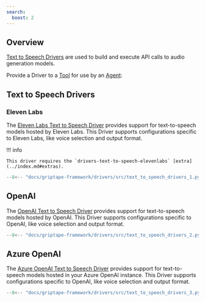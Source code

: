 ```yaml
---
search:
  boost: 2
---
```


## Overview

[Text to Speech Drivers](../../reference/griptape/drivers/text_to_speech/index.md) are used to build and execute API calls to audio generation models.

Provide a Driver to a [Tool](../tools/index.md) for use by an [Agent](../structures/agents.md):

## Text to Speech Drivers

### Eleven Labs

The [Eleven Labs Text to Speech Driver](../../reference/griptape/drivers/text_to_speech/elevenlabs_text_to_speech_driver.md) provides support for text-to-speech models hosted by Eleven Labs. This Driver supports configurations specific to Eleven Labs, like voice selection and output format.

!!! info

    This driver requires the `drivers-text-to-speech-elevenlabs` [extra](../index.md#extras).

```python
--8<-- "docs/griptape-framework/drivers/src/text_to_speech_drivers_1.py"
```

## OpenAI

The [OpenAI Text to Speech Driver](../../reference/griptape/drivers/text_to_speech/openai_text_to_speech_driver.md) provides support for text-to-speech models hosted by OpenAI. This Driver supports configurations specific to OpenAI, like voice selection and output format.

```python
--8<-- "docs/griptape-framework/drivers/src/text_to_speech_drivers_2.py"
```

## Azure OpenAI

The [Azure OpenAI Text to Speech Driver](../../reference/griptape/drivers/text_to_speech/azure_openai_text_to_speech_driver.md) provides support for text-to-speech models hosted in your Azure OpenAI instance. This Driver supports configurations specific to OpenAI, like voice selection and output format.

```python
--8<-- "docs/griptape-framework/drivers/src/text_to_speech_drivers_3.py"
```
